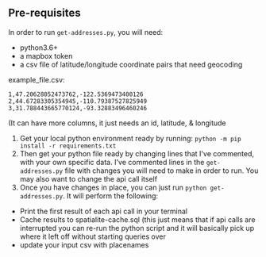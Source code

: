 ## Pre-requisites
In order to run `get-addresses.py`, you will need: 
  - python3.6+
  -  a mapbox token 
  -  a csv file of latitude/longitude coordinate pairs that need geocoding

example_file.csv:
```
1,47.20628052473762,-122.5369473400126
2,44.67283305354945,-110.79387527825949
3,31.788443665770124,-93.32883496460246
```
(It can have more columns, it just needs an id, latitude, & longitude

1) Get your local python environment ready by running:
`python -m pip install -r requirements.txt`
2) Then get your python file ready by changing lines that I've commented, with your own specific data. I've commented lines in the `get-addresses.py` file with changes you will need to make in order to run. You may also want to change the api call itself
3) Once you have changes in place, you can just run `python get-addresses.py`. It will perform the following:

  - Print the first result of each api call in your terminal
  - Cache results to spatialite-cache.sql (this just means that if api calls are interrupted you can re-run the python script and it will basically pick up where it left off without starting queries over
  - update your input csv with placenames

